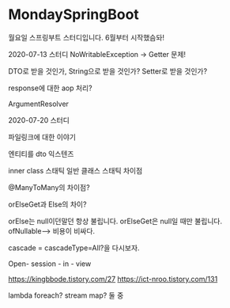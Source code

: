 # MondaySpringBoot
월요일 스프링부트 스터디입니다. 6월부터 시작했슴돠!

2020-07-13 스터디
NoWritableException -> Getter 문제!

DTO로 받을 것인가, String으로 받을 것인가? Setter로 받을 것인가?

response에 대한 aop 처리?

ArgumentResolver

2020-07-20 스터디

파일링크에 대한 이야기

엔티티를 dto 익스텐즈

inner class 스태틱 일반 클래스 스태틱 차이점

@ManyToMany의 차이점? 

orElseGet과 Else의 차이?

orElse는 null이던말던 항상 불립니다.
orElseGet은 null일 때만 불립니다.
ofNullable--> 비용이 비싸다.

cascade = cascadeType=All?을 다시보자.

Open- session - in - view 

https://kingbbode.tistory.com/27
https://ict-nroo.tistory.com/131


lambda foreach? stream map? 둘 중 
